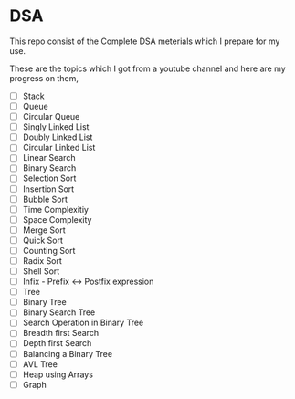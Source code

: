 # DSA
This repo consist of the Complete DSA meterials which I prepare for my use.

These are the topics which I got from a youtube channel and here are my progress on them,

- [ ] Stack
- [ ] Queue
- [ ] Circular Queue
- [ ] Singly Linked List
- [ ] Doubly Linked List
- [ ] Circular Linked List
- [ ] Linear Search
- [ ] Binary Search
- [ ] Selection Sort
- [ ] Insertion Sort
- [ ] Bubble Sort
- [ ] Time Complexitiy
- [ ] Space Complexity
- [ ] Merge Sort
- [ ] Quick Sort
- [ ] Counting Sort
- [ ] Radix Sort
- [ ] Shell Sort
- [ ] Infix - Prefix <-> Postfix expression
- [ ] Tree
- [ ] Binary Tree
- [ ] Binary Search Tree
- [ ] Search Operation in Binary Tree
- [ ] Breadth first Search
- [ ] Depth first Search
- [ ] Balancing a Binary Tree
- [ ] AVL Tree
- [ ] Heap using Arrays
- [ ] Graph
